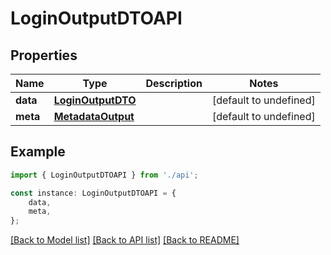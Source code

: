 # LoginOutputDTOAPI


## Properties

Name | Type | Description | Notes
------------ | ------------- | ------------- | -------------
**data** | [**LoginOutputDTO**](LoginOutputDTO.md) |  | [default to undefined]
**meta** | [**MetadataOutput**](MetadataOutput.md) |  | [default to undefined]

## Example

```typescript
import { LoginOutputDTOAPI } from './api';

const instance: LoginOutputDTOAPI = {
    data,
    meta,
};
```

[[Back to Model list]](../README.md#documentation-for-models) [[Back to API list]](../README.md#documentation-for-api-endpoints) [[Back to README]](../README.md)
